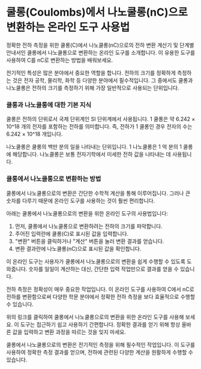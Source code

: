 쿨롱(Coulombs)에서 나노쿨롱(nC)으로 변환하는 온라인 도구 사용법
=========================================

정확한 전하 측정을 위한 쿨롱(C)에서 나노쿨롱(nC)으로의 전하 변환 계산기 및 단계별 안내서인 쿨롱에서 나노쿨롱으로 변환하는 온라인 도구를 소개합니다. 이 유용한 도구를 사용하여 C를 nC로 변환하는 방법을 배워보세요.

전기적인 특성은 많은 분야에서 중요한 역할을 합니다. 전하의 크기를 정확하게 측정하는 것은 전자 공학, 물리학, 화학 등 다양한 분야에서 필수적입니다. 그 중에서도 쿨롱과 나노쿨롱은 전하의 크기를 측정하기 위해 가장 일반적으로 사용되는 단위입니다.

### 쿨롱과 나노쿨롱에 대한 기본 지식

쿨롱은 전하의 단위로서 국제 단위계인 SI 단위계에서 사용됩니다. 1 쿨롱은 약 6.242 × 10^18 개의 전자를 포함하는 전하를 의미합니다. 즉, 전하가 1 쿨롱인 경우 전자의 수는 6.242 × 10^18 개입니다.

나노쿨롱은 쿨롱의 백만 분의 일을 나타내는 단위입니다. 1 나노쿨롱은 1 억 분의 1 쿨롱에 해당합니다. 나노쿨롱은 보통 전자기학에서 미세한 전하 값을 나타내는 데 사용됩니다.

### 쿨롱에서 나노쿨롱으로 변환하는 방법

쿨롱에서 나노쿨롱으로의 변환은 간단한 수학적 계산을 통해 이루어집니다. 그러나 큰 숫자를 다루기 때문에 온라인 도구를 사용하는 것이 훨씬 편리합니다.

아래는 쿨롱에서 나노쿨롱으로의 변환을 위한 온라인 도구의 사용법입니다:

1. 먼저, 쿨롱에서 나노쿨롱으로 변환하려는 전하의 크기를 파악합니다.
2. 주어진 입력란에 쿨롱(C)로 표시된 값을 입력합니다.
3. "변환" 버튼을 클릭하거나 "계산" 버튼을 눌러 변환 결과를 얻습니다.
4. 변환 결과란에 나노쿨롱(nC)으로 표시된 값을 확인합니다.

이 온라인 도구는 사용자가 쿨롱에서 나노쿨롱으로의 변환을 쉽게 수행할 수 있도록 도와줍니다. 숫자를 일일이 계산하는 대신, 간단한 입력 작업만으로 결과를 얻을 수 있습니다.

전하 측정은 정확성이 매우 중요한 작업입니다. 이 온라인 도구를 사용하여 C에서 nC로 전하를 변환함으로써 다양한 학문 분야에서 정확한 전하 측정을 보다 효율적으로 수행할 수 있습니다.

위의 링크를 클릭하여 쿨롱에서 나노쿨롱으로의 변환을 위한 온라인 도구를 사용해 보세요. 이 도구는 접근하기 쉽고 사용하기 간편합니다. 정확한 결과를 얻기 위해 항상 올바른 값을 입력하고 변환 과정을 따르는 것을 잊지 마세요.

쿨롱에서 나노쿨롱으로의 변환은 전기적인 측정을 위해 필수적인 작업입니다. 이 도구를 사용하여 정확한 측정 결과를 얻으며, 전하에 관련된 다양한 계산을 원활하게 수행할 수 있습니다.